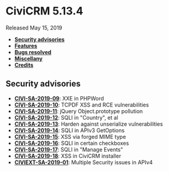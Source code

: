 # CiviCRM 5.13.4

Released May 15, 2019

- **[Security advisories](#security)**
- **[Features](#features)**
- **[Bugs resolved](#bugs)**
- **[Miscellany](#misc)**
- **[Credits](#credits)**

## <a name="security"></a>Security advisories

- **[CIVI-SA-2019-09](https://civicrm.org/advisory/civi-sa-2019-09-xxe-in-phpword)**: XXE in PHPWord
- **[CIVI-SA-2019-10](https://civicrm.org/advisory/civi-sa-2019-10-tcpdf-xss-and-rce-vulerabilities)**: TCPDF XSS and RCE vulnerabilities
- **[CIVI-SA-2019-11](https://civicrm.org/advisory/civi-sa-2019-11-jquery-objectprototype-pollution)**: jQuery Object.prototype pollution
- **[CIVI-SA-2019-12](https://civicrm.org/advisory/civi-sa-2019-12-sqli-in-country-et-al)**: SQLI in "Country", et al
- **[CIVI-SA-2019-13](https://civicrm.org/advisory/civi-sa-2019-13-harden-against-unserialize-vulnerabilities)**: Harden against unserialize vulnerabilities
- **[CIVI-SA-2019-14](https://civicrm.org/advisory/civi-sa-2019-14-sqli-in-apiv3-getoptions)**: SQLI in APIv3 GetOptions
- **[CIVI-SA-2019-15](https://civicrm.org/advisory/civi-sa-2019-15-xss-via-forged-mime-type)**: XSS via forged MIME type
- **[CIVI-SA-2019-16](https://civicrm.org/advisory/civi-sa-2019-16-sqli-in-certain-checkboxes)**: SQLI in certain checkboxes
- **[CIVI-SA-2019-17](https://civicrm.org/advisory/civi-sa-2019-17-sqli-in-manage-events)**: SQLI in "Manage Events"
- **[CIVI-SA-2019-18](https://civicrm.org/advisory/civi-sa-2019-18-xss-in-civicrm-installer)**: XSS in CiviCRM installer
- **[CIVIEXT-SA-2019-01](https://civicrm.org/advisory/civiext-sa-2019-01-multiple-security-issues-in-apiv4)**: Multiple Security issues in APIv4
